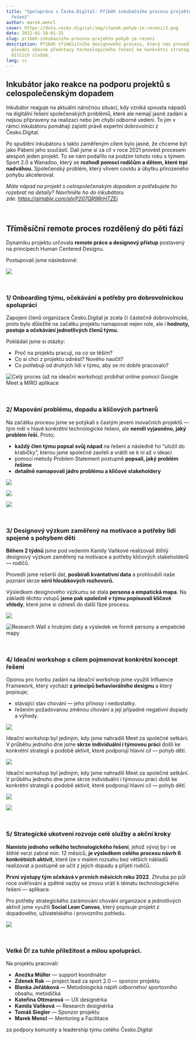 ```yaml
---
title: "Spolupráce s Česko.Digital: Příběh inkubačního procesu projektu Pohyb je
  řešení"
author: marek.mencl
cover: https://data.cesko.digital/img/clanek-pohyb-je-reseni/2.png
date: 2022-01-10-01-25
slug: pribeh-inkubacniho-procesu-projektu-pohyb-je-reseni
description: Příběh tříměsíčního designového procesu, který nás provedl od
  původní obecné představy technologického řešení ke konkrétní strategii a sérii
  dílčích služeb.
lang: cs
---
```

## Inkubátor jako reakce na podporu projektů s celospolečenským dopadem

Inkubátor reaguje na aktuální náročnou situaci, kdy vzniká spousta nápadů na digitální řešení společenských problémů, které ale nemají jasné zadání a nejsou připraveny na realizaci nebo jim chybí odborné vedení. To jim v rámci inkubátoru pomáhají zajistit právě expertní dobrovolníci z Česko.Digital.

Po spuštění inkubátoru s takto zaměřeným cílem bylo jasné, že chceme být jako Pábení jeho součástí. Dali jsme si za cíl v roce 2021 provést procesem alespoň jeden projekt. To se nám podařilo na podzim tohoto roku s týmem Sport 2.0 a Wanadoo, který se **rozhodl pomoci rodičům a dětem, které trpí nadváhou.** Společenský problém, který vlivem covidu a úbytku přirozeného pohybu akceleroval.

*Máte nápad na projekt s celospolečenským dopadem a potřebujete ho rozebrat na detaily? Navrhněte ho do inkubátoru zde: <https://airtable.com/shrP207QR9RrHTZEi>*

<br>

## Tříměsíční remote proces rozdělený do pěti fází

Dynamiku projektu určovala **remote práce a designový přístup** postavený na principech Human Centered Designu.

Postupovali jsme následovně:

![](https://data.cesko.digital/img/clanek-pohyb-je-reseni/1.jpeg)

<br>

### 1/ Onboarding týmu, očekávání a potřeby pro dobrovolnickou spolupráci

Zapojení členů organizace Česko.Digital je zcela či částečně dobrovolnické, proto bylo důležité na začátku projektu namapovat nejen role, ale i **hodnoty, postoje a očekávání jednotlivých členů týmu.**

Pokládali jsme si otázky:

* Proč na projektu pracuji, na co se těším?
* Co si chci z projektu odnést? Nového naučit?
* Co potřebuji od druhých lidí v týmu, aby se mi dobře pracovalo?

![](https://data.cesko.digital/img/clanek-pohyb-je-reseni/2.png "Celý proces (až na ideační workshop) probíhal online pomocí Google Meet a MIRO aplikace")

<br>

### 2/ Mapování problému, dopadu a klíčových partnerů

Na začátku procesu jsme se potýkali s častým jevem inovačních projektů — tým měl v hlavě konkrétní technologické řešení, ale **neměl vyjasněno, jaký problém řeší.** Proto;

* **každý člen týmu popsal svůj nápad** na řešení a následně ho “uložil do krabičky”, kterou jsme společně zavřeli a vrátili se k ní až v ideaci
* pomocí metody Problem Statement postupně **popsali, jaký problém řešíme**
* **detailně namapovali jádro problému a klíčové stakeholdery**

![](https://data.cesko.digital/img/clanek-pohyb-je-reseni/3.jpeg)

![](https://data.cesko.digital/img/clanek-pohyb-je-reseni/4.jpeg)

![](https://data.cesko.digital/img/clanek-pohyb-je-reseni/5.jpeg)

<br>

### 3/ Designový výzkum zaměřený na motivace a potřeby lidí spojené s pohybem dětí

**Během 2 týdnů** jsme pod vedením Kamily Vaňkové realizovali štíhlý designový výzkum zaměřený na motivace a potřeby klíčových stakeholderů — rodičů.

Provedli jsme rešerši dat, **posbírali kvantativní data** a prohloubili naše poznání skrze **sérii hloubkových rozhovorů.**

Výsledkem designového výzkumu se stala **persona a empatická mapa**. Na základě těchto vstupů **jsme pak společně v týmu popisovali klíčové vhledy**, které jsme si odnesli do další fáze procesu.

![](https://data.cesko.digital/img/clanek-pohyb-je-reseni/6.jpeg)

![Research Wall s hrubými daty a výsledek ve formě persony a empatické mapy](https://data.cesko.digital/img/clanek-pohyb-je-reseni/7.png)

<br>

### 4/ Ideační workshop s cílem pojmenovat konkrétní koncept řešení

Oporou pro tvorbu zadání na ideační workshop jsme využili Influence Framework, který vychází **z principů behaviorálního designu** a který popisuje;

* stávající stav chování — jeho přínosy i nedostatky.
* řešením požadovanou změnou chování a její případné negativní dopady a výhody.

![](data.cesko.digital/img/clanek-pohyb-je-reseni/8.png)

Ideační workshop byl jediným, kdy jsme nahradili Meet za společné setkání. V průběhu jednoho dne jsme **skrze individuální i týmovou práci** došli ke konkrétní strategii a podobě aktivit, které podporují hlavní cíl — pohyb dětí.

![](https://data.cesko.digital/img/clanek-pohyb-je-reseni/8.png)

Ideační workshop byl jediným, kdy jsme nahradili Meet za společné setkání. V průběhu jednoho dne jsme skrze individuální i týmovou práci došli ke konkrétní strategii a podobě aktivit, které podporují hlavní cíl — pohyb dětí.

![](https://data.cesko.digital/img/clanek-pohyb-je-reseni/9.jpeg)

![](https://data.cesko.digital/img/clanek-pohyb-je-reseni/10.jpeg)

<br>

### 5/ Strategické ukotvení rozvoje celé služby a akční kroky

**Namísto jednoho velkého technologického řešení**, jehož vývoj by i ve štíhlé verzi zabral min. 12 měsíců, **je výsledkem celého procesu návrh 6 konkrétních aktivit**, které lze v malém rozsahu bez větších nákladů realizovat a postupně se učit z jejich dopadu a přijetí rodičů.

**První výstupy tým očekává v prvních měsících roku 2022**. Zhruba po půl roce ověřování a zpětné vazby se znovu vrátí k tématu technologického řešení — aplikace.

Pro potřeby strategického zarámování chování organizace a jednotlivých aktivit jsme využili **Social Lean Canvas**, který popisuje projekt z dopadového, uživatelského i provozního pohledu.

![](https://data.cesko.digital/img/clanek-pohyb-je-reseni/11.png)

<br>

### Velké Ď! za tuhle příležitost a milou spolupráci.

Na projektu pracovali:

* **Anežka Müller** — support koordinátor
* **Zdenek Rak** — project lead za sport 2.0 — sponzor projektu
* **Blanka Jeřábková** — Metodologická náplň odborného/ sportovního obsahu, metodička
* **Kateřina Ottmarová** — UX designérka
* **Kamila Vaňková** — Research designérka
* **Tomáš Siegler** — Sponzor projektu
* **Marek Mencl** — Mentoring a Facilitace

za podpory komunity a leadership týmu celého Česko.Digital